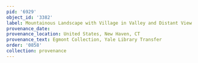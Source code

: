 ```yaml
---
pid: '6929'
object_id: '3382'
label: Mountainous Landscape with Village in Valley and Distant View
provenance_date:
provenance_location: United States, New Haven, CT
provenance_text: Egmont Collection, Yale Library Transfer
order: '0858'
collection: provenance
---
```

